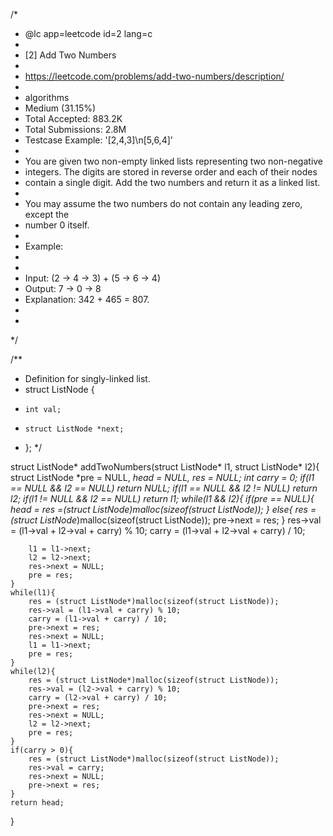 /*
 * @lc app=leetcode id=2 lang=c
 *
 * [2] Add Two Numbers
 *
 * https://leetcode.com/problems/add-two-numbers/description/
 *
 * algorithms
 * Medium (31.15%)
 * Total Accepted:    883.2K
 * Total Submissions: 2.8M
 * Testcase Example:  '[2,4,3]\n[5,6,4]'
 *
 * You are given two non-empty linked lists representing two non-negative
 * integers. The digits are stored in reverse order and each of their nodes
 * contain a single digit. Add the two numbers and return it as a linked list.
 * 
 * You may assume the two numbers do not contain any leading zero, except the
 * number 0 itself.
 * 
 * Example:
 * 
 * 
 * Input: (2 -> 4 -> 3) + (5 -> 6 -> 4)
 * Output: 7 -> 0 -> 8
 * Explanation: 342 + 465 = 807.
 * 
 * 
 */


/**
 * Definition for singly-linked list.
 * struct ListNode {
 *     int val;
 *     struct ListNode *next;
 * };
 */


struct ListNode* addTwoNumbers(struct ListNode* l1, struct ListNode* l2){
    struct ListNode *pre = NULL, *head = NULL, *res = NULL;
    int carry = 0;
    if(l1 == NULL && l2 == NULL)
        return NULL;
    if(l1 == NULL && l2 != NULL)
        return l2;
    if(l1 != NULL && l2 == NULL)
        return l1;
    while(l1 && l2){
        if(pre == NULL){
            head = res =(struct ListNode*)malloc(sizeof(struct ListNode));
        }
        else{
            res = (struct ListNode*)malloc(sizeof(struct ListNode));
            pre->next = res;
        }
        res->val = (l1->val + l2->val + carry) % 10;
        carry = (l1->val + l2->val + carry) / 10;
        
        l1 = l1->next;
        l2 = l2->next;
        res->next = NULL;
        pre = res;
    }
    while(l1){
        res = (struct ListNode*)malloc(sizeof(struct ListNode));
        res->val = (l1->val + carry) % 10;
        carry = (l1->val + carry) / 10;
        pre->next = res;
        res->next = NULL;
        l1 = l1->next;
        pre = res;
    }
    while(l2){
        res = (struct ListNode*)malloc(sizeof(struct ListNode));
        res->val = (l2->val + carry) % 10;
        carry = (l2->val + carry) / 10;
        pre->next = res;
        res->next = NULL;
        l2 = l2->next;
        pre = res;
    }
    if(carry > 0){
        res = (struct ListNode*)malloc(sizeof(struct ListNode));
        res->val = carry;
        res->next = NULL;
        pre->next = res;
    }
    return head;
}

